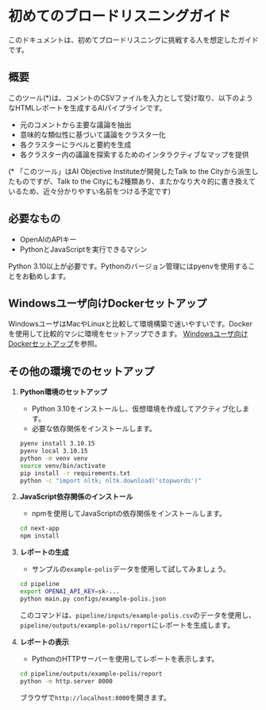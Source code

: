 # 初めてのブロードリスニングガイド

このドキュメントは、初めてブロードリスニングに挑戦する人を想定したガイドです。

## 概要

このツール(*)は、コメントのCSVファイルを入力として受け取り、以下のようなHTMLレポートを生成するAIパイプラインです。

- 元のコメントから主要な議論を抽出
- 意味的な類似性に基づいて議論をクラスター化
- 各クラスターにラベルと要約を生成
- 各クラスター内の議論を探索するためのインタラクティブなマップを提供

(* 「このツール」はAI Objective Instituteが開発したTalk to the Cityから派生したものですが、Talk to the Cityにも2種類あり、またかなり大々的に書き換えているため、近々分かりやすい名前をつける予定です)

## 必要なもの

- OpenAIのAPIキー
- PythonとJavaScriptを実行できるマシン

Python 3.10以上が必要です。Pythonのバージョン管理にはpyenvを使用することをお勧めします。

## Windowsユーザ向けDockerセットアップ

WindowsユーザはMacやLinuxと比較して環境構築で迷いやすいです。Dockerを使用して比較的マシに環境をセットアップできます。
[Windowsユーザ向けDockerセットアップ](for_windows_user.md)を参照。

## その他の環境でのセットアップ

1. **Python環境のセットアップ**
   - Python 3.10をインストールし、仮想環境を作成してアクティブ化します。
   - 必要な依存関係をインストールします。

   ```bash
   pyenv install 3.10.15
   pyenv local 3.10.15
   python -m venv venv
   source venv/bin/activate
   pip install -r requirements.txt
   python -c "import nltk; nltk.download('stopwords')"
   ```

2. **JavaScript依存関係のインストール**
   - npmを使用してJavaScriptの依存関係をインストールします。

   ```bash
   cd next-app
   npm install
   ```

3. **レポートの生成**
   - サンプルの`example-polis`データを使用して試してみましょう。

   ```bash
   cd pipeline
   export OPENAI_API_KEY=sk-...
   python main.py configs/example-polis.json
   ```

   このコマンドは、`pipeline/inputs/example-polis.csv`のデータを使用し、`pipeline/outputs/example-polis/report`にレポートを生成します。

4. **レポートの表示**

   - PythonのHTTPサーバーを使用してレポートを表示します。

   ```bash
   cd pipeline/outputs/example-polis/report
   python -m http.server 8000
   ```

   ブラウザで`http://localhost:8000`を開きます。
